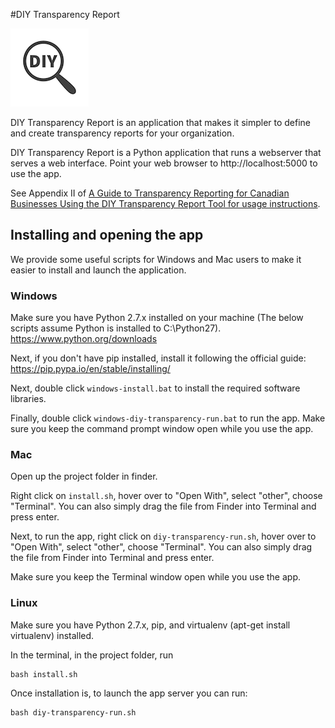 #DIY Transparency Report

![DIY Transparency Report Logo][logo]

DIY Transparency Report is an application that makes it simpler to define and create transparency reports for your organization.

DIY Transparency Report is a Python application that runs a webserver that serves a web interface. Point your web browser to http://localhost:5000 to use the app.

See Appendix II of [A Guide to Transparency Reporting for Canadian Businesses Using the DIY Transparency Report Tool for usage instructions](https://www.telecomtransparency.org/wp-content/uploads/2016/06/Transparency-Reporting-Tool-Documentation-1.0.pdf).

## Installing and opening the app
We provide some useful scripts for Windows and Mac users to make it easier to install and launch the application.

### Windows
Make sure you have Python 2.7.x installed on your machine (The below scripts assume Python is installed to C:\Python27). https://www.python.org/downloads

Next, if you don't have pip installed, install it following the official guide: https://pip.pypa.io/en/stable/installing/

Next, double click `windows-install.bat` to install the required software libraries.

Finally, double click `windows-diy-transparency-run.bat` to run the app. Make sure you keep the command prompt window open while you use the app.

### Mac
Open up the project folder in finder.

Right click on `install.sh`, hover over to "Open With", select "other", choose "Terminal". You can also simply drag the file from Finder into Terminal and press enter.

Next, to run the app, right click on `diy-transparency-run.sh`, hover over to "Open With", select "other", choose "Terminal". You can also simply drag the file from Finder into Terminal and press enter.

Make sure you keep the Terminal window open while you use the app.

### Linux
Make sure you have Python 2.7.x, pip, and virtualenv (apt-get install virtualenv) installed.

In the terminal, in the project folder, run

	bash install.sh

Once installation is, to launch the app server you can run:

	bash diy-transparency-run.sh

[logo]: https://raw.githubusercontent.com/andrewhilts/diy-transparency-app/master/static/diy-transparency-logo.png